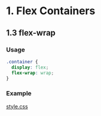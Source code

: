 # 1. Flex Containers

## 1.3 flex-wrap
### Usage
```css
.container {
  display: flex;
  flex-wrap: wrap;
}
```

### Example 
[style.css](style.css)